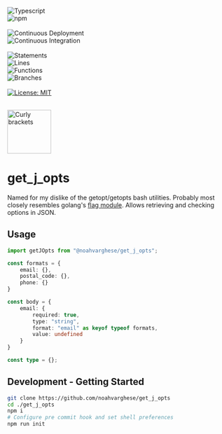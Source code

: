 ![Typescript](https://img.shields.io/badge/TypeScript-007ACC?style=for-the-badge&logo=typescript&logoColor=white)
<br />
![npm](https://badges.aleen42.com/src/npm.svg)
<br />
<br />
![Continuous Deployment](https://github.com/noahvarghese/getJsonOpts/actions/workflows/cd.yaml/badge.svg)
<br />
![Continuous Integration](https://github.com/noahvarghese/getJsonOpts/actions/workflows/ci.yaml/badge.svg)
<br />
<br />
![Statements](https://img.shields.io/badge/statements-69.87%25-red.svg?style=flat)
<br/>
![Lines](https://img.shields.io/badge/lines-67.94%25-red.svg?style=flat)
<br/>
![Functions](https://img.shields.io/badge/functions-53.84%25-red.svg?style=flat)
<br/>
![Branches](https://img.shields.io/badge/branches-62.71%25-red.svg?style=flat)
<br/>
<br/>
[![License: MIT](https://img.shields.io/badge/License-MIT-yellow.svg)](https://opensource.org/licenses/MIT)
<br />
<br />

<img src="https://raw.githubusercontent.com/noahvarghese/logger/main/assets/curly-bracket.png" width="100" alt="Curly brackets" />

# get_j_opts 

Named for my dislike of the getopt/getopts bash utilities.
Probably most closely resembles golang's <a href="https://pkg.go.dev/flag">flag module</a>.
Allows retrieving and checking options in JSON.

## Usage

```typescript
import getJOpts from "@noahvarghese/get_j_opts";

const formats = {
    email: {},
    postal_code: {},
    phone: {}
}

const body = {
    email: {
        required: true, 
        type: "string",
        format: "email" as keyof typeof formats,
        value: undefined
    }
}

const type = {};


```

## Development - Getting Started

```bash
git clone https://github.com/noahvarghese/get_j_opts
cd ./get_j_opts
npm i
# Configure pre commit hook and set shell preferences
npm run init
```

